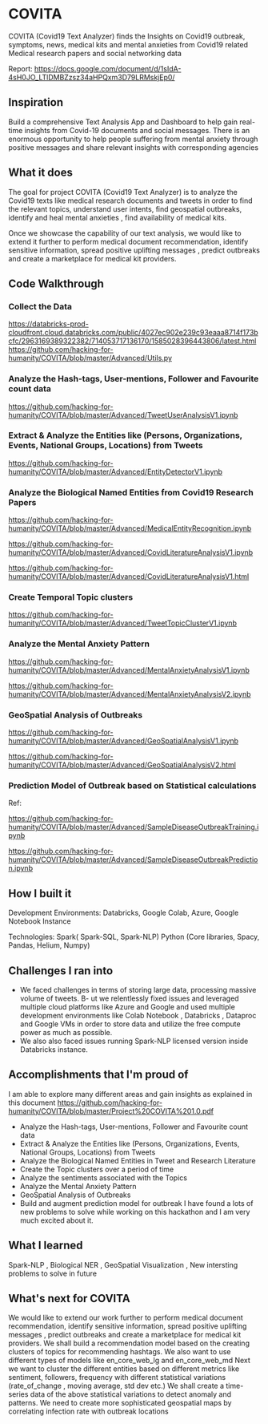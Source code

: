 # COVITA

COVITA (Covid19 Text Analyzer) finds the Insights on Covid19 outbreak, symptoms, news, medical kits and mental anxieties from Covid19 related Medical research papers and social networking data 

Report: https://docs.google.com/document/d/1sIdA-4sH0JO_LTlDMBZzsz34aHPQxm3D79LRMskjEp0/


## Inspiration
Build a comprehensive Text Analysis App and Dashboard to help gain real-time insights from Covid-19 documents and social messages. 
There is an enormous opportunity to help people suffering from mental anxiety through positive messages and share relevant insights with corresponding agencies

## What it does
The goal for project COVITA (Covid19 Text Analyzer) is to analyze the Covid19 texts like
medical research documents and tweets in order to find the relevant topics, understand user
intents, find geospatial outbreaks, identify and heal mental anxieties , find availability of medical
kits. 

Once we showcase the capability of our text analysis, we would like to extend it further to
perform medical document recommendation, identify sensitive information, spread positive
uplifting messages , predict outbreaks and create a marketplace for medical kit providers.

## Code Walkthrough

### Collect the Data
https://databricks-prod-cloudfront.cloud.databricks.com/public/4027ec902e239c93eaaa8714f173bcfc/2963169389322382/714053717136170/1585028396443806/latest.html
https://github.com/hacking-for-humanity/COVITA/blob/master/Advanced/Utils.py

### Analyze the Hash-tags, User-mentions, Follower and Favourite count data
https://github.com/hacking-for-humanity/COVITA/blob/master/Advanced/TweetUserAnalysisV1.ipynb

### Extract & Analyze the Entities like (Persons, Organizations, Events, National Groups, Locations) from Tweets
https://github.com/hacking-for-humanity/COVITA/blob/master/Advanced/EntityDetectorV1.ipynb

### Analyze the Biological Named Entities from Covid19 Research Papers 
https://github.com/hacking-for-humanity/COVITA/blob/master/Advanced/MedicalEntityRecognition.ipynb 

https://github.com/hacking-for-humanity/COVITA/blob/master/Advanced/CovidLiteratureAnalysisV1.ipynb 

https://github.com/hacking-for-humanity/COVITA/blob/master/Advanced/CovidLiteratureAnalysisV1.html

### Create Temporal Topic clusters
https://github.com/hacking-for-humanity/COVITA/blob/master/Advanced/TweetTopicClusterV1.ipynb 

### Analyze the Mental Anxiety Pattern
https://github.com/hacking-for-humanity/COVITA/blob/master/Advanced/MentalAnxietyAnalysisV1.ipynb 

https://github.com/hacking-for-humanity/COVITA/blob/master/Advanced/MentalAnxietyAnalysisV2.ipynb 

### GeoSpatial Analysis of Outbreaks

https://github.com/hacking-for-humanity/COVITA/blob/master/Advanced/GeoSpatialAnalysisV1.ipynb

https://github.com/hacking-for-humanity/COVITA/blob/master/Advanced/GeoSpatialAnalysisV2.html 

### Prediction Model of Outbreak based on Statistical calculations
Ref: 

https://github.com/hacking-for-humanity/COVITA/blob/master/Advanced/SampleDiseaseOutbreakTraining.ipynb 

https://github.com/hacking-for-humanity/COVITA/blob/master/Advanced/SampleDiseaseOutbreakPrediction.ipynb 

## How I built it

Development Environments:  Databricks, Google Colab, Azure, Google Notebook Instance 

Technologies: Spark( Spark-SQL,  Spark-NLP)  Python (Core libraries, Spacy, Pandas, Helium, Numpy) 

## Challenges I ran into

- We faced challenges in terms of storing large data, processing massive volume of tweets. 
B- ut we relentlessly fixed issues and leveraged multiple cloud platforms like Azure and Google and used multiple development environments like Colab Notebook , Databricks , Dataproc and Google VMs in order to store data and utilize the free compute power as much as possible.
- We also also faced issues running Spark-NLP licensed version inside Databricks instance. 

## Accomplishments that I'm proud of

I am able to explore many different areas and gain insights as explained in this document https://github.com/hacking-for-humanity/COVITA/blob/master/Project%20COVITA%201.0.pdf
- Analyze the Hash-tags, User-mentions, Follower and Favourite count data
- Extract & Analyze the Entities like (Persons, Organizations, Events, National Groups,
Locations) from Tweets
- Analyze the Biological Named Entities in Tweet and Research Literature
- Create the Topic clusters over a period of time
- Analyze the sentiments associated with the Topics
- Analyze the Mental Anxiety Pattern
- GeoSpatial Analysis of Outbreaks
- Build and augment prediction model for outbreak
I have found a lots of new problems to solve while working on this hackathon and I am very much excited about it.


## What I learned

Spark-NLP , Biological NER , GeoSpatial Visualization , New intersting problems to solve in future

## What's next for COVITA
We would like to extend our work further to perform medical document recommendation, identify sensitive information, spread positive uplifting messages , predict outbreaks and create a marketplace for medical kit providers.
We shall build a recommendation model based on the creating clusters of topics for recommending hashtags.
We also want to use different types of models like en_core_web_lg and en_core_web_md
Next we want to cluster the different entities based on different metrics like sentiment, followers, frequency with different statistical variations (rate_of_change , moving average, std dev etc.)
We shall create a time-series data of the above statistical variations to detect anomaly and patterns.
We need to create more sophisticated geospatial maps by correlating infection rate with outbreak locations 
